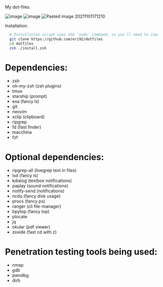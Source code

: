 My dot-files.

![image](https://user-images.githubusercontent.com/35110056/184905468-dec77542-98fc-4386-8179-00bf037449fe.png)
![image](https://user-images.githubusercontent.com/35110056/184906157-60c8f6f4-6a0e-4f9d-b7a0-4a4a82658210.png)
![Pasted image 20211101171210](https://user-images.githubusercontent.com/35110056/179995707-721bf567-5871-4fce-b01a-f85c86a93811.png)

Installation:
```bash
  # Installation script uses the `sudo` command, so you'll need to input your password when asked.. 
  git clone https://github.com/ori92/dotfiles
  cd dotfiles
  zsh ./install.zsh

```

# Dependencies:

* zsh
* oh-my-zsh (zsh plugins)
* tmux
* starship (prompt)
* exa (fancy ls)
* git
* neovim
* xclip (clipboard)
* ripgrep
* fd (fast finder)
* macchina
* fzf
  
# Optional dependencies:

* ripgrep-all (livegrep text in files) 
* lsd (fancy ls)
* kdialog (textbox notifications)
* paplay  (sound notifications)
* notify-send (notifications)
* ncdu (fancy disk usage)
* procs (fancy ps)
* ranger (cli file-manager)
* bpytop (fancy top)
* plocate
* jq
* okular (pdf viewer)
* zoxide (fast cd with z)


# Penetration testing tools being used:

* nmap
* gdb
* pwndbg
* dirb
